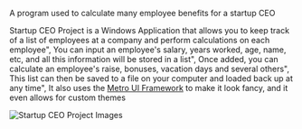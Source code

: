 A program used to calculate many employee benefits for a startup CEO


Startup CEO Project is a Windows Application that allows you to keep track of a list of employees at a company and perform calculations on each employee",
You can input an employee's salary, years worked, age, name, etc, and all this information will be stored in a list",
Once added, you can calculate an employee's raise, bonuses, vacation days and several others",
This list can then be saved to a file on your computer and loaded back up at any time",
It also uses the [Metro UI Framework](https://thielj.github.io/MetroFramework/) to make it look fancy, and it even allows for custom themes


![Startup CEO Project Images](nickc01.github.io/screenshots/ceo-project.png)